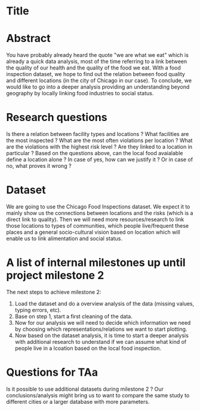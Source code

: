 # Title

# Abstract
You have probably already heard the quote "we are what we eat" which is already a quick data analysis, most of the time referring to a link between the quality of our health and the quality of the food we eat. With a food inspection dataset, we hope to find out the relation between food quality and different locations (in the city of Chicago in our case). To conclude, we would like to go into a deeper analysis providing an understanding beyond geography by locally linking food industries to social status. 

# Research questions
Is there a relation between facility types and locations ?
What facilities are the most inspected ? What are the most often violations per location ?
What are the violations with the highest risk level ? Are they linked to a location in particular ?
Based on the questions above, can the local food avaialable define a location alone ? In case of yes, how can we justify it ? Or in case of no, what proves it wrong ?

# Dataset
We are going to use the Chicago Food Inspections dataset. We expect it to mainly show us the connections between locations and the risks (which is a direct link to quality). Then we will need more resources/research to link those locations to types of communities, which people live/frequent these places and a general socio-cultural vision based on location which will enable us to link alimentation and social status.

# A list of internal milestones up until project milestone 2
The next steps to achieve milestone 2:
1) Load the dataset and do a overview analysis of the data (missing values, typing errors, etc).
2) Base on step 1, start a first cleaning of the data.
3) Now for our analysis we will need to decide which information we need by choosing which representations/relations we want to start plotting.
4) Now based on the dataset analysis, it is time to start a deeper analysis with additional research to understand if we can assume what kind of people live in a lcoation based on the local food inspection.

# Questions for TAa
Is it possible to use additional datasets during milestone 2 ? Our conclusions/analysis might bring us to want to compare the same study to different cities or a larger database with more parameters.

